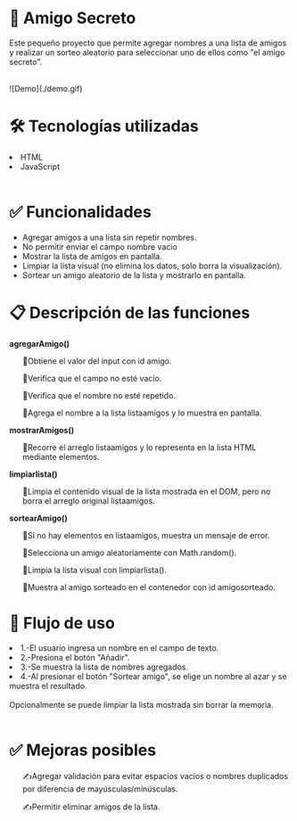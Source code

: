 <h1>🎁 Amigo Secreto</h1>
 <p>Este pequeño proyecto que permite agregar nombres a una lista de amigos y realizar un sorteo aleatorio para seleccionar uno de ellos como "el amigo secreto".</p>
 </br>
![Demo](./demo.gif)
</br>
<h1>🛠️ Tecnologías utilizadas</h1>
<li>HTML</li>
<li>JavaScript</li>
</br>
<h1> ✅ Funcionalidades</h1>
<ul>
<li>Agregar amigos a una lista sin repetir nombres.</li>
<li>No permitir enviar el campo nombre vacio</li>
<li>Mostrar la lista de amigos en pantalla.</li>
<li>Limpiar la lista visual (no elimina los datos, solo borra la visualización).</li>
<li>Sortear un amigo aleatorio de la lista y mostrarlo en pantalla.</li>
</ul>

<h1>📋 Descripción de las funciones</h1>

<strong> agregarAmigo() </strong> 
<ol>🏴󠁴󠁴󠁰󠁴󠁦󠁿Obtiene el valor del input con id amigo.</ol>
<ol>🏴󠁴󠁴󠁰󠁴󠁦󠁿Verifica que el campo no esté vacío.</ol>
<ol>🏴󠁴󠁴󠁰󠁴󠁦󠁿Verifica que el nombre no esté repetido.</ol>
<ol>🏴󠁴󠁴󠁰󠁴󠁦󠁿Agrega el nombre a la lista listaamigos y lo muestra en pantalla.</ol>

<strong>mostrarAmigos()</strong>
<ol>🏴󠁴󠁴󠁰󠁴󠁦󠁿Recorre el arreglo listaamigos y lo representa en la lista HTML mediante elementos.</ol>

<strong>limpiarlista()</strong>
<ol>🏴󠁴󠁴󠁰󠁴󠁦󠁿Limpia el contenido visual de la lista mostrada en el DOM, pero no borra el arreglo original listaamigos.</ol>

<strong>sortearAmigo()</strong>
<ol>🏴󠁴󠁴󠁰󠁴󠁦󠁿Si no hay elementos en listaamigos, muestra un mensaje de error.</ol>
<ol>🏴󠁴󠁴󠁰󠁴󠁦󠁿Selecciona un amigo aleatoriamente con Math.random().</ol>
<ol>🏴󠁴󠁴󠁰󠁴󠁦󠁿Limpia la lista visual con limpiarlista().</ol>
<ol>🏴󠁴󠁴󠁰󠁴󠁦󠁿Muestra al amigo sorteado en el contenedor con id amigosorteado.</ol>

<h1>🔄 Flujo de uso</h1>

<li>1.-El usuario ingresa un nombre en el campo de texto.</li>
<li>2.-Presiona el botón "Añadir".</li>
<li>3.-Se muestra la lista de nombres agregados.</li>
<li>4.-Al presionar el botón "Sortear amigo", se elige un nombre al azar y se muestra el resultado.</li>
<br/>
Opcionalmente se puede limpiar la lista mostrada sin borrar la memoria.
<br/><br/>

<h1>✅ Mejoras posibles</h1>
<ol>✍️Agregar validación para evitar espacios vacíos o nombres duplicados por diferencia de mayúsculas/minúsculas.</ol>
<ol>✍️Permitir eliminar amigos de la lista.</ol>
